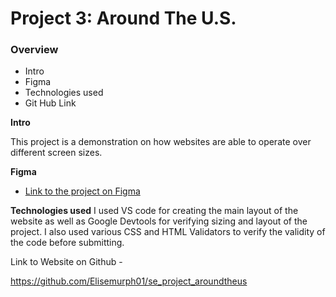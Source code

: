 # Project 3: Around The U.S.

### Overview

- Intro
- Figma
- Technologies used
- Git Hub Link

**Intro**

This project is a demonstration on how websites are able to operate over different screen sizes.

**Figma**

- [Link to the project on Figma](https://www.figma.com/file/ii4xxsJ0ghevUOcssTlHZv/Sprint-3%3A-Around-the-US?node-id=0%3A1)

**Technologies used**
I used VS code for creating the main layout of the website as well as Google Devtools for verifying sizing and layout of the project. I also used various CSS and HTML Validators to verify the validity of the code before submitting.

Link to Website on Github -

https://github.com/Elisemurph01/se_project_aroundtheus

